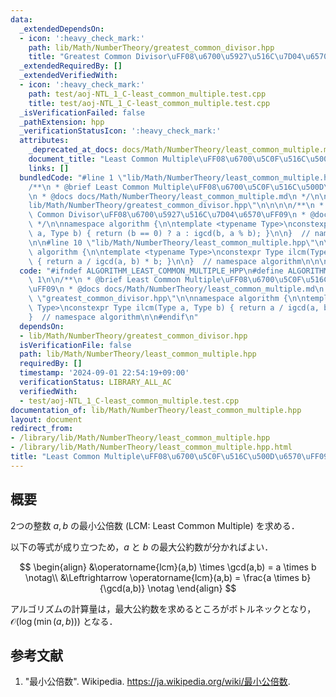 ```yaml
---
data:
  _extendedDependsOn:
  - icon: ':heavy_check_mark:'
    path: lib/Math/NumberTheory/greatest_common_divisor.hpp
    title: "Greatest Common Divisor\uFF08\u6700\u5927\u516C\u7D04\u6570\uFF09"
  _extendedRequiredBy: []
  _extendedVerifiedWith:
  - icon: ':heavy_check_mark:'
    path: test/aoj-NTL_1_C-least_common_multiple.test.cpp
    title: test/aoj-NTL_1_C-least_common_multiple.test.cpp
  _isVerificationFailed: false
  _pathExtension: hpp
  _verificationStatusIcon: ':heavy_check_mark:'
  attributes:
    _deprecated_at_docs: docs/Math/NumberTheory/least_common_multiple.md
    document_title: "Least Common Multiple\uFF08\u6700\u5C0F\u516C\u500D\u6570\uFF09"
    links: []
  bundledCode: "#line 1 \"lib/Math/NumberTheory/least_common_multiple.hpp\"\n\n\n\n\
    /**\n * @brief Least Common Multiple\uFF08\u6700\u5C0F\u516C\u500D\u6570\uFF09\
    \n * @docs docs/Math/NumberTheory/least_common_multiple.md\n */\n\n#line 1 \"\
    lib/Math/NumberTheory/greatest_common_divisor.hpp\"\n\n\n\n/**\n * @brief Greatest\
    \ Common Divisor\uFF08\u6700\u5927\u516C\u7D04\u6570\uFF09\n * @docs docs/Math/NumberTheory/greatest_common_divisor.md\n\
    \ */\n\nnamespace algorithm {\n\ntemplate <typename Type>\nconstexpr Type igcd(Type\
    \ a, Type b) { return (b == 0) ? a : igcd(b, a % b); }\n\n}  // namespace algorithm\n\
    \n\n#line 10 \"lib/Math/NumberTheory/least_common_multiple.hpp\"\n\nnamespace\
    \ algorithm {\n\ntemplate <typename Type>\nconstexpr Type ilcm(Type a, Type b)\
    \ { return a / igcd(a, b) * b; }\n\n}  // namespace algorithm\n\n\n"
  code: "#ifndef ALGORITHM_LEAST_COMMON_MULTIPLE_HPP\n#define ALGORITHM_LEAST_COMMON_MULTIPLE_HPP\
    \ 1\n\n/**\n * @brief Least Common Multiple\uFF08\u6700\u5C0F\u516C\u500D\u6570\
    \uFF09\n * @docs docs/Math/NumberTheory/least_common_multiple.md\n */\n\n#include\
    \ \"greatest_common_divisor.hpp\"\n\nnamespace algorithm {\n\ntemplate <typename\
    \ Type>\nconstexpr Type ilcm(Type a, Type b) { return a / igcd(a, b) * b; }\n\n\
    }  // namespace algorithm\n\n#endif\n"
  dependsOn:
  - lib/Math/NumberTheory/greatest_common_divisor.hpp
  isVerificationFile: false
  path: lib/Math/NumberTheory/least_common_multiple.hpp
  requiredBy: []
  timestamp: '2024-09-01 22:54:19+09:00'
  verificationStatus: LIBRARY_ALL_AC
  verifiedWith:
  - test/aoj-NTL_1_C-least_common_multiple.test.cpp
documentation_of: lib/Math/NumberTheory/least_common_multiple.hpp
layout: document
redirect_from:
- /library/lib/Math/NumberTheory/least_common_multiple.hpp
- /library/lib/Math/NumberTheory/least_common_multiple.hpp.html
title: "Least Common Multiple\uFF08\u6700\u5C0F\u516C\u500D\u6570\uFF09"
---
```

## 概要

2つの整数 $a, b$ の最小公倍数 (LCM: Least Common Multiple) を求める．

以下の等式が成り立つため，$a$ と $b$ の最大公約数が分かればよい．

$$
\begin{align}
&\operatorname{lcm}(a,b) \times \gcd(a,b) = a \times b \notag\\
&\Leftrightarrow \operatorname{lcm}(a,b) = \frac{a \times b}{\gcd(a,b)} \notag
\end{align}
$$

アルゴリズムの計算量は，最大公約数を求めるところがボトルネックとなり，$\mathcal{O}(\log(\min(a,b)))$ となる．


## 参考文献

1. "最小公倍数". Wikipedia. <https://ja.wikipedia.org/wiki/最小公倍数>.
